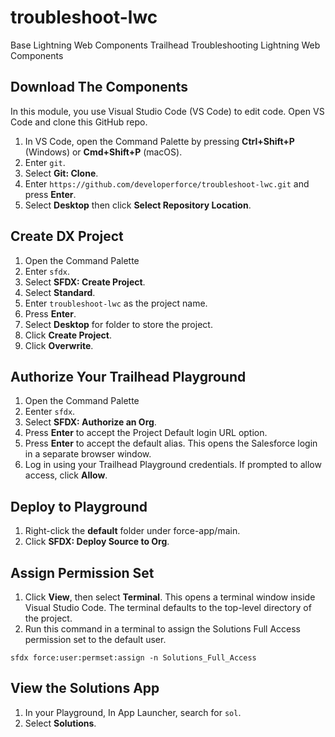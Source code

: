 # troubleshoot-lwc
Base Lightning Web Components Trailhead Troubleshooting Lightning Web Components 

## Download The Components 
In this module, you use Visual Studio Code (VS Code) to edit code. Open VS Code and clone this GitHub repo.

1. In VS Code, open the Command Palette by pressing **Ctrl+Shift+P** (Windows) or **Cmd+Shift+P** (macOS).
2. Enter `git`.
3. Select **Git: Clone**. 
4. Enter `https://github.com/developerforce/troubleshoot-lwc.git` and press **Enter**.
5. Select **Desktop** then click **Select Repository Location**.

## Create DX Project

1. Open the Command Palette
2. Enter `sfdx`.
3. Select **SFDX: Create Project**. 
4. Select **Standard**.
5. Enter `troubleshoot-lwc` as the project name.
6. Press **Enter**.
7. Select **Desktop** for folder to store the project.
8. Click **Create Project**.
9. Click **Overwrite**.

## Authorize Your Trailhead Playground

1. Open the Command Palette
2. Eenter `sfdx`.
3. Select **SFDX: Authorize an Org**.
4. Press **Enter** to accept the Project Default login URL option.
5. Press **Enter** to accept the default alias.
This opens the Salesforce login in a separate browser window.
6. Log in using your Trailhead Playground credentials.
If prompted to allow access, click **Allow**.

## Deploy to Playground

1. Right-click the **default** folder under force-app/main.
2. Click **SFDX: Deploy Source to Org**.

## Assign Permission Set

1. Click **View**, then select **Terminal**. This opens a terminal window inside Visual Studio Code. The terminal defaults to the top-level directory of the project.
2. Run this command in a terminal to assign the Solutions Full Access permission set to the default user.
```
sfdx force:user:permset:assign -n Solutions_Full_Access
```

## View the Solutions App

1. In your Playground, In App Launcher, search for `sol`.
2. Select **Solutions**.